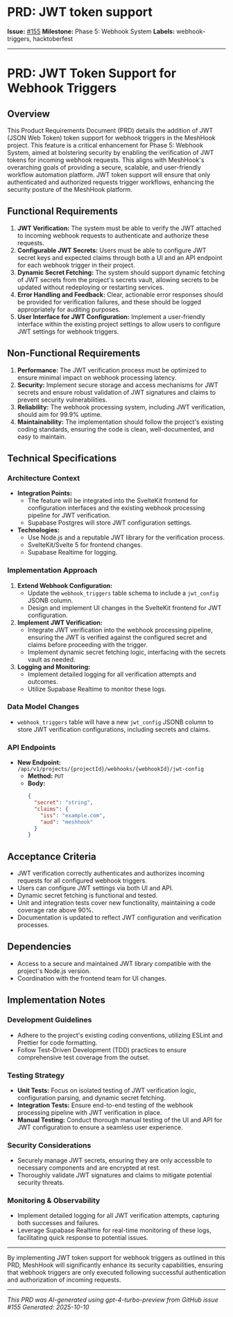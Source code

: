 # PRD: JWT token support

**Issue:** [#155](https://github.com/profullstack/meshhook/issues/155)
**Milestone:** Phase 5: Webhook System
**Labels:** webhook-triggers, hacktoberfest

---

# PRD: JWT Token Support for Webhook Triggers

## Overview

This Product Requirements Document (PRD) details the addition of JWT (JSON Web Token) token support for webhook triggers in the MeshHook project. This feature is a critical enhancement for Phase 5: Webhook System, aimed at bolstering security by enabling the verification of JWT tokens for incoming webhook requests. This aligns with MeshHook's overarching goals of providing a secure, scalable, and user-friendly workflow automation platform. JWT token support will ensure that only authenticated and authorized requests trigger workflows, enhancing the security posture of the MeshHook platform.

## Functional Requirements

1. **JWT Verification:** The system must be able to verify the JWT attached to incoming webhook requests to authenticate and authorize these requests.
2. **Configurable JWT Secrets:** Users must be able to configure JWT secret keys and expected claims through both a UI and an API endpoint for each webhook trigger in their project.
3. **Dynamic Secret Fetching:** The system should support dynamic fetching of JWT secrets from the project's secrets vault, allowing secrets to be updated without redeploying or restarting services.
4. **Error Handling and Feedback:** Clear, actionable error responses should be provided for verification failures, and these should be logged appropriately for auditing purposes.
5. **User Interface for JWT Configuration:** Implement a user-friendly interface within the existing project settings to allow users to configure JWT settings for webhook triggers.

## Non-Functional Requirements

1. **Performance:** The JWT verification process must be optimized to ensure minimal impact on webhook processing latency.
2. **Security:** Implement secure storage and access mechanisms for JWT secrets and ensure robust validation of JWT signatures and claims to prevent security vulnerabilities.
3. **Reliability:** The webhook processing system, including JWT verification, should aim for 99.9% uptime.
4. **Maintainability:** The implementation should follow the project's existing coding standards, ensuring the code is clean, well-documented, and easy to maintain.

## Technical Specifications

### Architecture Context

- **Integration Points:**
  - The feature will be integrated into the SvelteKit frontend for configuration interfaces and the existing webhook processing pipeline for JWT verification.
  - Supabase Postgres will store JWT configuration settings.
- **Technologies:**
  - Use Node.js and a reputable JWT library for the verification process.
  - SvelteKit/Svelte 5 for frontend changes.
  - Supabase Realtime for logging.

### Implementation Approach

1. **Extend Webhook Configuration:**
   - Update the `webhook_triggers` table schema to include a `jwt_config` JSONB column.
   - Design and implement UI changes in the SvelteKit frontend for JWT configuration.
2. **Implement JWT Verification:**
   - Integrate JWT verification into the webhook processing pipeline, ensuring the JWT is verified against the configured secret and claims before proceeding with the trigger.
   - Implement dynamic secret fetching logic, interfacing with the secrets vault as needed.
3. **Logging and Monitoring:**
   - Implement detailed logging for all verification attempts and outcomes.
   - Utilize Supabase Realtime to monitor these logs.

### Data Model Changes

- `webhook_triggers` table will have a new `jwt_config` JSONB column to store JWT verification configurations, including secrets and claims.

### API Endpoints

- **New Endpoint:** `/api/v1/projects/{projectId}/webhooks/{webhookId}/jwt-config`
  - **Method:** `PUT`
  - **Body:** 
    ```json
    {
      "secret": "string",
      "claims": {
        "iss": "example.com",
        "aud": "meshhook"
      }
    }
    ```

## Acceptance Criteria

- JWT verification correctly authenticates and authorizes incoming requests for all configured webhook triggers.
- Users can configure JWT settings via both UI and API.
- Dynamic secret fetching is functional and tested.
- Unit and integration tests cover new functionality, maintaining a code coverage rate above 90%.
- Documentation is updated to reflect JWT configuration and verification processes.

## Dependencies

- Access to a secure and maintained JWT library compatible with the project's Node.js version.
- Coordination with the frontend team for UI changes.

## Implementation Notes

### Development Guidelines

- Adhere to the project's existing coding conventions, utilizing ESLint and Prettier for code formatting.
- Follow Test-Driven Development (TDD) practices to ensure comprehensive test coverage from the outset.

### Testing Strategy

- **Unit Tests:** Focus on isolated testing of JWT verification logic, configuration parsing, and dynamic secret fetching.
- **Integration Tests:** Ensure end-to-end testing of the webhook processing pipeline with JWT verification in place.
- **Manual Testing:** Conduct thorough manual testing of the UI and API for JWT configuration to ensure a seamless user experience.

### Security Considerations

- Securely manage JWT secrets, ensuring they are only accessible to necessary components and are encrypted at rest.
- Thoroughly validate JWT signatures and claims to mitigate potential security threats.

### Monitoring & Observability

- Implement detailed logging for all JWT verification attempts, capturing both successes and failures.
- Leverage Supabase Realtime for real-time monitoring of these logs, facilitating quick response to potential issues.

---

By implementing JWT token support for webhook triggers as outlined in this PRD, MeshHook will significantly enhance its security capabilities, ensuring that webhook triggers are only executed following successful authentication and authorization of incoming requests.

---

*This PRD was AI-generated using gpt-4-turbo-preview from GitHub issue #155*
*Generated: 2025-10-10*
